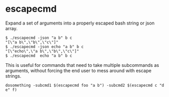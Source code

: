 # escapecmd

Expand a set of arguments into a properly escaped bash string or json array.

```
$ ./escapecmd -json "a b" b c
"[\"a b\",\"b\",\"c\"]"
$ ./escapecmd -json echo "a b" b c
"[\"echo\",\"a b\",\"b\",\"c\"]"
$ ./escapecmd  echo "a b" b c
```


This is useful for commands that need to take multiple subcommands as arguments,
without forcing the end user to mess around with escape strings.

```
dosomething -subcmd1 $(escapecmd foo "a b") -subcmd2 $(escapecmd c "d e" f)
```